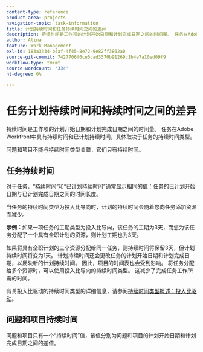 ```yaml
---
content-type: reference
product-area: projects
navigation-topic: task-information
title: 计划持续时间和任务持续时间之间的差异
description: 持续时间是工作项的计划开始日期和计划完成日期之间的时间量。 任务在Adobe Workfront中具有持续时间和已计划持续时间，具体取决于任务的持续时间类型。
author: Alina
feature: Work Management
exl-id: 183a3334-b4af-4f45-8e72-9e82ff3862a0
source-git-commit: 7427706f6ce6cad3370b91269c1b4e7a10ed09f9
workflow-type: tm+mt
source-wordcount: '334'
ht-degree: 0%

---
```


# 任务计划持续时间和持续时间之间的差异

持续时间是工作项的计划开始日期和计划完成日期之间的时间量。 任务在Adobe Workfront中具有持续时间和已计划持续时间，具体取决于任务的持续时间类型。

问题和项目不能与持续时间类型关联，它们只有持续时间。

## 任务持续时间

对于任务，“持续时间”和“已计划持续时间”通常显示相同的值：任务的已计划开始日期与已计划完成日期之间的时间长度。

当任务的持续时间类型为投入比导向时，计划的持续时间会随着您向任务添加资源而减少。

**示例：**&#x200B;如果一项任务的工期类型为投入比导向，该任务的工期为3天，而您为该任务分配了一个具有全职计划的资源，则计划工期也为3天。

如果将具有全职计划的三个资源分配给同一任务，则持续时间将保留3天，但计划持续时间将变为1天。 计划持续时间还会更改任务的计划开始日期和计划完成日期，以反映新的计划持续时间。 因此，项目的时间表也会受到影响。
将任务分配给多个资源时，可以使用投入比导向的持续时间类型。 这减少了完成任务工作所需的时间。

有关投入比驱动的持续时间类型的详细信息，请参阅[持续时间类型概述：投入比驱动](../../../manage-work/tasks/taskdurtn/effort-driven.md)。

## 问题和项目持续时间

问题和项目只有一个“持续时间”值，该值分别为问题和项目的计划开始日期和计划完成日期之间的差值。
